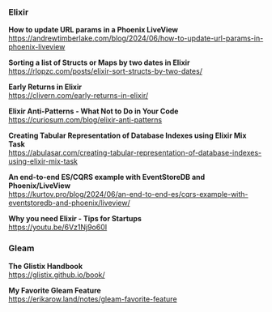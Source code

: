 ### Elixir

**How to update URL params in a Phoenix LiveView**  
https://andrewtimberlake.com/blog/2024/06/how-to-update-url-params-in-phoenix-liveview

**Sorting a list of Structs or Maps by two dates in Elixir**  
https://rlopzc.com/posts/elixir-sort-structs-by-two-dates/

**Early Returns in Elixir**  
https://clivern.com/early-returns-in-elixir/

**Elixir Anti-Patterns - What Not to Do in Your Code**  
https://curiosum.com/blog/elixir-anti-patterns

**Creating Tabular Representation of Database Indexes using Elixir Mix Task**  
https://abulasar.com/creating-tabular-representation-of-database-indexes-using-elixir-mix-task

**An end-to-end ES/CQRS example with EventStoreDB and Phoenix/LiveView**  
https://kurtov.pro/blog/2024/06/an-end-to-end-es/cqrs-example-with-eventstoredb-and-phoenix/liveview/

**Why you need Elixir - Tips for Startups**  
https://youtu.be/6Vz1Nj9o60I

### Gleam

**The Glistix Handbook**  
https://glistix.github.io/book/

**My Favorite Gleam Feature**  
https://erikarow.land/notes/gleam-favorite-feature
